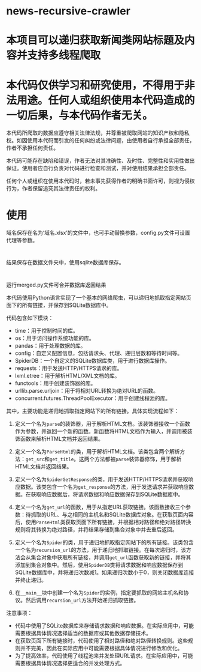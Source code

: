 # news-recursive-crawler
# 本项目可以递归获取新闻类网站标题及内容并支持多线程爬取
# 本代码仅供学习和研究使用，不得用于非法用途。任何人或组织使用本代码造成的一切后果，与本代码作者无关。

本代码所爬取的数据应遵守相关法律法规，并尊重被爬取网站的知识产权和隐私权。如因使用本代码而引发的任何纠纷或法律问题，由使用者自行承担全部责任，作者不承担任何责任。

本代码可能存在缺陷和错误，作者无法对其准确性、及时性、完整性和实用性做出保证。使用者应自行负责对代码进行检查和测试，并对使用结果承担全部责任。

任何个人或组织在使用本代码时，若未事先获得作者的明确书面许可，则视为侵权行为，作者保留追究其法律责任的权利。
###
# 使用
域名保存在名为‘域名.xlsx’的文件中，也可手动替换参数，config.py文件可设置代理等参数。
#
结果保存在数据文件夹中，使用sqlite数据库保存。
#
运行merged.py文件可合并数据库返回结果

本代码使用Python语言实现了一个基本的网络爬虫，可以递归地抓取指定网站页面下的所有链接，并保存到SQLite数据库中。

代码包含如下模块：

- time：用于控制时间的库。
- os：用于访问操作系统功能的库。
- pandas：用于处理数据的库。
- config：自定义配置信息，包括请求头、代理、递归层数和等待时间等。
- SpiderDB：一个自定义的SQLite数据库类，用于进行数据库操作。
- requests：用于发送HTTP/HTTPS请求的库。
- lxml.etree：用于解析HTML/XML文档的库。
- functools：用于创建装饰器的库。
- urllib.parse.urljoin：用于将相对URL转换为绝对URL的函数。
- concurrent.futures.ThreadPoolExecutor：用于创建线程池的库。

其中，主要功能是递归地抓取指定网站下的所有链接。具体实现流程如下：

1. 定义一个名为`parse`的装饰器，用于解析HTML文档。该装饰器接收一个函数作为参数，并返回一个新的函数。新函数将HTML文档作为输入，并调用被装饰函数来解析HTML文档并返回结果。

2. 定义一个名为`ParseHtml`的类，用于解析HTML文档。该类包含两个解析方法：`get_src`和`get_title`。这两个方法都被`parse`装饰器修饰，用于解析HTML文档并返回结果。

3. 定义一个名为`SpiderGetResponse`的类，用于发送HTTP/HTTPS请求并获取响应数据。该类包含一个名为`get_response`的方法，用于发送请求并获取响应数据。在获取响应数据后，将请求数据和响应数据保存到SQLite数据库中。

4. 定义一个名为`get_url`的函数，用于从指定URL获取链接。该函数接收三个参数：待抓取的URL、与之相同的主机名和SQLite数据库对象。在获取页面内容后，使用`ParseHtml`类获取页面下所有链接，并根据相对路径和绝对路径转换规则将其转换为绝对路径，并将结果存储到集合对象中并去重后返回。

5. 定义一个名为`Spider`的类，用于递归地抓取指定网站下的所有链接。该类包含一个名为`recursion_url`的方法，用于递归地抓取链接。在每次递归时，该方法会从集合对象中获取所有链接，并调用`get_url`函数获取新的链接，并将其添加到集合对象中。然后，使用`SpiderDB`类将请求数据和响应数据保存到SQLite数据库中，并将递归次数减1。如果递归次数小于0，则关闭数据库连接并终止递归。

6. 在`__main__`块中创建一个名为`Spider`的实例，指定要抓取的网站主机名和协议。然后调用`recursion_url`方法开始递归抓取链接。

注意事项：

- 代码中使用了SQLite数据库来存储请求数据和响应数据。在实际应用中，可能需要根据具体情况选择适当的数据库或其他数据存储技术。
- 在获取页面下所有链接时，代码使用了相对路径和绝对路径转换规则。这些规则并不完美，因此在实际应用中可能需要根据具体情况进行修改和优化。
- 为了提高效率，代码使用了线程池来并发处理URL请求。在实际应用中，可能需要根据具体情况选择更适合的并发处理方式。
